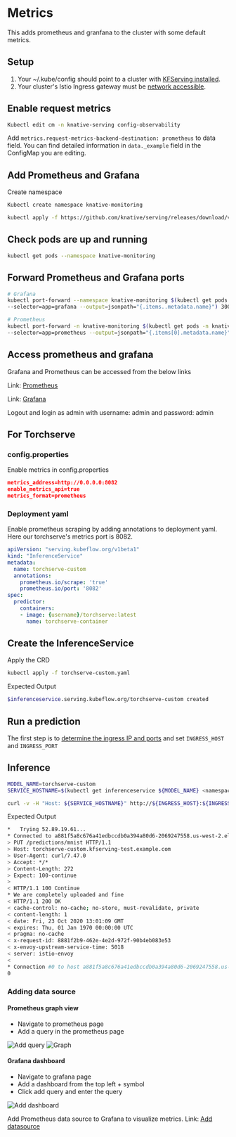 # Metrics

This adds prometheus and granfana to the cluster with some default metrics.

## Setup

1. Your ~/.kube/config should point to a cluster with [KFServing installed](https://github.com/kubeflow/kfserving/#install-kfserving).
2. Your cluster's Istio Ingress gateway must be [network accessible](https://istio.io/latest/docs/tasks/traffic-management/ingress/ingress-control/).

## Enable request metrics

```bash
Kubectl edit cm -n knative-serving config-observability
```

Add `metrics.request-metrics-backend-destination: prometheus` to data field. You can find detailed information in `data._example` field in the ConfigMap you are editing.

## Add Prometheus and Grafana

Create namespace

```bash
Kubectl create namespace knative-monitoring

kubectl apply -f https://github.com/knative/serving/releases/download/v0.17.0/monitoring-metrics-prometheus.yaml
```

## Check pods are up and running

```bash
kubectl get pods --namespace knative-monitoring
```

## Forward Prometheus and Grafana ports

```bash
# Grafana
kubectl port-forward --namespace knative-monitoring $(kubectl get pods --namespace knative-monitoring \
--selector=app=grafana --output=jsonpath="{.items..metadata.name}") 3000

# Prometheus
kubectl port-forward -n knative-monitoring $(kubectl get pods -n knative-monitoring \
--selector=app=prometheus --output=jsonpath="{.items[0].metadata.name}") 9090
```

## Access prometheus and grafana

Grafana and Prometheus can be accessed from the below links

Link: [Prometheus](http://localhost:9090/)

Link: [Grafana](http://localhost:3000/)

Logout and login as admin with username: admin and password: admin

## For Torchserve

### config.properties

Enable metrics in config.properties

```json
metrics_address=http://0.0.0.0:8082
enable_metrics_api=true
metrics_format=prometheus
```

### Deployment yaml

Enable prometheus scraping by adding annotations to deployment yaml. Here our torchserve's metrics port is 8082.

```yaml
apiVersion: "serving.kubeflow.org/v1beta1"
kind: "InferenceService"
metadata:
  name: torchserve-custom
  annotations:
    prometheus.io/scrape: 'true'
    prometheus.io/port: '8082'
spec:
  predictor:
    containers:
    - image: {username}/torchserve:latest
      name: torchserve-container
```

## Create the InferenceService

Apply the CRD

```bash
kubectl apply -f torchserve-custom.yaml
```

Expected Output

```bash
$inferenceservice.serving.kubeflow.org/torchserve-custom created
```

## Run a prediction

The first step is to [determine the ingress IP and ports](../../../../../../README.md#determine-the-ingress-ip-and-ports) and set `INGRESS_HOST` and `INGRESS_PORT`

## Inference

```bash
MODEL_NAME=torchserve-custom
SERVICE_HOSTNAME=$(kubectl get inferenceservice ${MODEL_NAME} <namespace> -o jsonpath='{.status.url}' | cut -d "/" -f 3)

curl -v -H "Host: ${SERVICE_HOSTNAME}" http://${INGRESS_HOST}:${INGRESS_PORT}/predictions/mnist -T serve/examples/image_classifier/test_data/0.png
```

Expected Output

```bash
*   Trying 52.89.19.61...
* Connected to a881f5a8c676a41edbccdb0a394a80d6-2069247558.us-west-2.elb.amazonaws.com (52.89.19.61) port 80 (#0)
> PUT /predictions/mnist HTTP/1.1
> Host: torchserve-custom.kfserving-test.example.com
> User-Agent: curl/7.47.0
> Accept: */*
> Content-Length: 272
> Expect: 100-continue
>
< HTTP/1.1 100 Continue
* We are completely uploaded and fine
< HTTP/1.1 200 OK
< cache-control: no-cache; no-store, must-revalidate, private
< content-length: 1
< date: Fri, 23 Oct 2020 13:01:09 GMT
< expires: Thu, 01 Jan 1970 00:00:00 UTC
< pragma: no-cache
< x-request-id: 8881f2b9-462e-4e2d-972f-90b4eb083e53
< x-envoy-upstream-service-time: 5018
< server: istio-envoy
<
* Connection #0 to host a881f5a8c676a41edbccdb0a394a80d6-2069247558.us-west-2.elb.amazonaws.com left intact
0
```

### Adding data source

#### Prometheus graph view

* Navigate to prometheus page
* Add a query in the prometheus page

![Add query](../docs/images/prometheus.png)
![Graph](../docs/images/prometheus_graph.png)

#### Grafana dashboard

* Navigate to grafana page
* Add a dashboard from the top left + symbol
* Click add query and enter the query
  
![Add dashboard](../docs/images/grafana.png)

Add Prometheus data source to Grafana to visualize metrics.
Link: [Add datasource](https://prometheus.io/docs/visualization/grafana/)